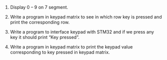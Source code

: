 1. Display 0 – 9 on 7 segment.

2. Write a program in keypad matrix to see in which row key is pressed and print the corresponding row.

3. Write a program to interface keypad with STM32 and if we press any key it should print “Key pressed”.

4. Write a program in keypad matrix to print the keypad value corresponding to key pressed in keypad matrix.

